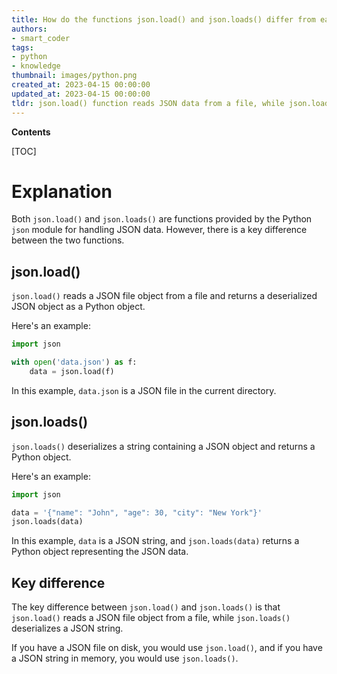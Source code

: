 ```yaml
---
title: How do the functions json.load() and json.loads() differ from each other?
authors:
- smart_coder
tags:
- python
- knowledge
thumbnail: images/python.png
created_at: 2023-04-15 00:00:00
updated_at: 2023-04-15 00:00:00
tldr: json.load() function reads JSON data from a file, while json.loads() function reads JSON data from a string.
---
```


**Contents**

[TOC]

# Explanation

Both `json.load()` and `json.loads()` are functions provided by the Python `json` module for handling JSON data. However, there is a key difference between the two functions.

## json.load()

`json.load()` reads a JSON file object from a file and returns a deserialized JSON object as a Python object. 

Here's an example:

```python
import json

with open('data.json') as f:
    data = json.load(f)
```

In this example, `data.json` is a JSON file in the current directory.

## json.loads()

`json.loads()` deserializes a string containing a JSON object and returns a Python object.

Here's an example:

```python
import json

data = '{"name": "John", "age": 30, "city": "New York"}'
json.loads(data)
```

In this example, `data` is a JSON string, and `json.loads(data)` returns a Python object representing the JSON data. 

## Key difference

The key difference between `json.load()` and `json.loads()` is that `json.load()` reads a JSON file object from a file, while `json.loads()` deserializes a JSON string.

If you have a JSON file on disk, you would use `json.load()`, and if you have a JSON string in memory, you would use `json.loads()`.
